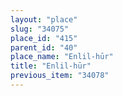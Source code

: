 ```yaml
---
layout: "place"
slug: "34075"
place_id: "415"
parent_id: "40"
place_name: "Enlil-hūr"
title: "Enlil-hūr"
previous_item: "34078"
---
```

